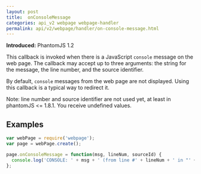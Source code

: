 ```yaml
---
layout: post
title:  onConsoleMessage
categories: api_v2 webpage webpage-handler
permalink: api/v2/webpage/handler/on-console-message.html
---
```


**Introduced:** PhantomJS 1.2

This callback is invoked when there is a JavaScript `console` message on the web page. The callback may accept up to three arguments: the string for the message, the line number, and the source identifier.

By default, `console` messages from the web page are not displayed. Using this callback is a typical way to redirect it.

Note: line number and source identifier are not used yet, at least in phantomJS <= 1.8.1. You receive undefined values.

## Examples

```javascript
var webPage = require('webpage');
var page = webPage.create();

page.onConsoleMessage = function(msg, lineNum, sourceId) {
  console.log('CONSOLE: ' + msg + ' (from line #' + lineNum + ' in "' + sourceId + '")');
};
```








